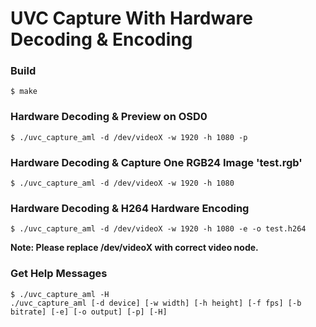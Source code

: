 # UVC Capture With Hardware Decoding & Encoding

### Build

```
$ make
```

### Hardware Decoding & Preview on OSD0

```
$ ./uvc_capture_aml -d /dev/videoX -w 1920 -h 1080 -p
```

### Hardware Decoding & Capture One RGB24 Image 'test.rgb'

```
$ ./uvc_capture_aml -d /dev/videoX -w 1920 -h 1080
```

### Hardware Decoding & H264 Hardware Encoding

```
$ ./uvc_capture_aml -d /dev/videoX -w 1920 -h 1080 -e -o test.h264
```

**Note: Please replace /dev/videoX with correct video node.**

### Get Help Messages

```
$ ./uvc_capture_aml -H
./uvc_capture_aml [-d device] [-w width] [-h height] [-f fps] [-b bitrate] [-e] [-o output] [-p] [-H]
```
